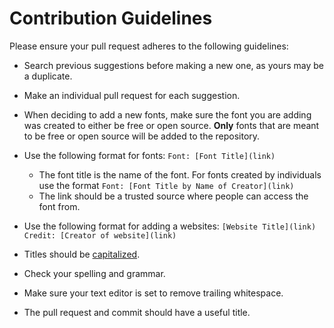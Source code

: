 # Contribution Guidelines

Please ensure your pull request adheres to the following guidelines:

- Search previous suggestions before making a new one, as yours may be a duplicate.
- Make an individual pull request for each suggestion.
- When deciding to add a new fonts, make sure the font you are adding was created to either be free or open source. **Only** fonts that are meant to be free or open source will be added to the repository.
- Use the following format for fonts: `Font: [Font Title](link)`
    - The font title is the name of the font. For fonts created by individuals use the format `Font: [Font Title by Name of Creator](link)`
    - The link should be a trusted source where people can access the font from.
- Use the following format for adding a websites: `[Website Title](link) Credit: [Creator of website](link)`
        
- Titles should be [capitalized](http://grammar.yourdictionary.com/capitalization/rules-for-capitalization-in-titles.html).
- Check your spelling and grammar.
- Make sure your text editor is set to remove trailing whitespace.
- The pull request and commit should have a useful title.
